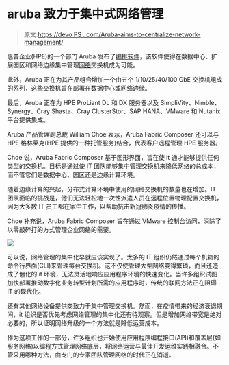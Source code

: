 # aruba 致力于集中式网络管理

> 原文:[https://devo PS . com/Aruba-aims-to-centralize-network-management/](https://devops.com/aruba-aims-to-centralize-network-management/)

惠普企业(HPE)的一个部门 Aruba 发布了[编排软件](https://blogs.arubanetworks.com/spectrum/the-shift-is-on-from-data-centers-to-centers-of-data/)，该软件使得在数据中心、扩展园区和网络边缘集中管理[网络](https://devops.com/category/blogs/it-as-code/infrastructure-networking/)交换机成为可能。

此外，Aruba 正在为其产品组合增加一个由五个 1/10/25/40/100 GbE 交换机组成的系列，这些交换机旨在部署在数据中心或网络边缘。

最后，Aruba 正在为 HPE ProLiant DL 和 DX 服务器以及 SimpliVity、Nimble、Synergy、Cray Shasta、Cray ClusterStor、SAP HANA、VMware 和 Nutanix 平台提供集成。

Aruba 产品管理副总裁 William Choe 表示，Aruba Fabric Composer 还可以与 HPE·格林莱克(HPE 提供的一种托管服务)结合，代表客户远程管理 HPE 服务器。

Choe 说，Aruba Fabric Composer 基于图形界面，旨在使 it 通才能够提供任何类型的交换机。目标是通过使 IT 团队能够集中管理交换机来降低网络的总成本，而不管它们是数据中心、园区还是边缘计算环境。

随着边缘计算的兴起，分布式计算环境中使用的网络交换机的数量也在增加。IT 团队面临的挑战是，他们无法轻松地一次性派遣人员在远程位置物理配置交换机，因为大多数 IT 员工都在家中工作，以帮助抗击新冠肺炎疫情的传播。

Choe 补充说，Aruba Fabric Composer 旨在通过 VMware 控制台访问，消除了以零敲碎打的方式管理企业网络的需要。

![](../Images/1b2b720b0fbff191a56e51cceec3c9ee.png)

可以说，网络管理的集中化早就应该实现了。太多的 IT 组织仍然通过每个机箱的命令行界面(CLI)来管理每台交换机。这不仅使管理大型网络变得繁琐，而且还造成了僵化的 it 环境，无法灵活地响应应用程序环境的快速变化。当许多组织试图加快部署推动数字化业务转型计划所需的应用程序时，传统的联网方法正在阻碍 IT 的现代化。

还有其他网络设备提供商致力于集中管理交换机。然而，在疫情带来的经济衰退期间，it 组织是否优先考虑网络管理的集中化还有待观察。但是增加网络带宽是绝对必要的，所以证明网络升级的一个方法就是降低运营成本。

作为这项工作的一部分，许多组织也开始使用应用程序编程接口(API)和覆盖层(如服务网格)以编程方式管理网络底层，将网络运营与最佳开发运维实践相融合。不管采用哪种方法，由专门的专家团队管理网络的时代正在消逝。